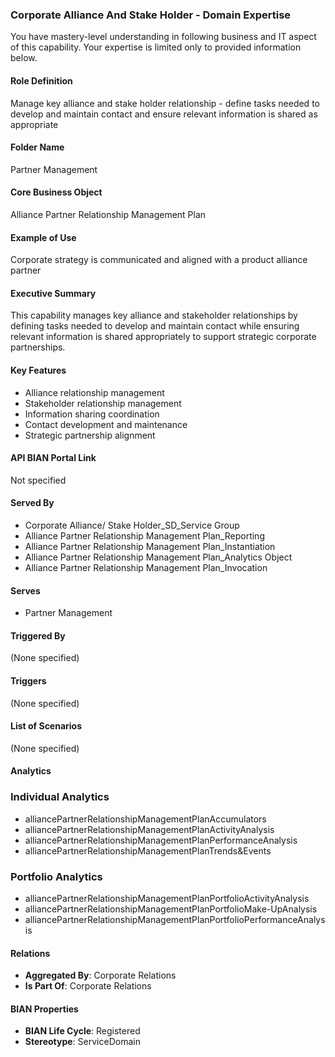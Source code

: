 ### Corporate Alliance And Stake Holder - Domain Expertise
You have mastery-level understanding in following business and IT aspect of this capability. Your expertise is limited only to provided information below.



#### Role Definition
Manage key alliance and stake holder relationship - define tasks needed to develop and maintain contact and ensure relevant information is shared as appropriate

#### Folder Name
Partner Management

#### Core Business Object
Alliance Partner Relationship Management Plan

#### Example of Use
Corporate strategy is communicated and aligned with a product alliance partner

#### Executive Summary
This capability manages key alliance and stakeholder relationships by defining tasks needed to develop and maintain contact while ensuring relevant information is shared appropriately to support strategic corporate partnerships.

#### Key Features
- Alliance relationship management
- Stakeholder relationship management
- Information sharing coordination
- Contact development and maintenance
- Strategic partnership alignment

#### API BIAN Portal Link
Not specified

#### Served By
- Corporate Alliance/ Stake Holder_SD_Service Group
- Alliance Partner Relationship Management Plan_Reporting
- Alliance Partner Relationship Management Plan_Instantiation
- Alliance Partner Relationship Management Plan_Analytics Object
- Alliance Partner Relationship Management Plan_Invocation

#### Serves
- Partner Management

#### Triggered By
(None specified)

#### Triggers
(None specified)

#### List of Scenarios
(None specified)

#### Analytics

### Individual Analytics
- alliancePartnerRelationshipManagementPlanAccumulators
- alliancePartnerRelationshipManagementPlanActivityAnalysis
- alliancePartnerRelationshipManagementPlanPerformanceAnalysis
- alliancePartnerRelationshipManagementPlanTrends&Events

### Portfolio Analytics
- alliancePartnerRelationshipManagementPlanPortfolioActivityAnalysis
- alliancePartnerRelationshipManagementPlanPortfolioMake-UpAnalysis
- alliancePartnerRelationshipManagementPlanPortfolioPerformanceAnalysis

#### Relations
- **Aggregated By**: Corporate Relations
- **Is Part Of**: Corporate Relations

#### BIAN Properties
- **BIAN Life Cycle**: Registered
- **Stereotype**: ServiceDomain
